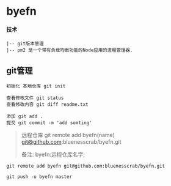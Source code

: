 # byefn  

#### 技术

	|-- git版本管理
	|-- pm2 是一个带有负载均衡功能的Node应用的进程管理器.
	

## git管理

	初始化 本地仓库 git init 
	
	查看修改文件 git status
	查看修改内容 git diff readme.txt
	
	添加 git add .
	提交 git commit -m 'add somting'
	
> 远程仓库
> git remote add byefn(name) git@github.com:bluenesscrab/byefn.git
> 
> 备注: byefn:远程仓库名字;

	git remote add byefn git@github.com:bluenesscrab/byefn.git	
	
	git push -u byefn master
	
	
	

